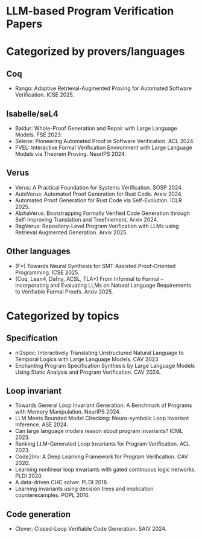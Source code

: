 # LLM-based Program Verification Papers

# Categorized by provers/languages

## Coq
 - Rango: Adaptive Retrieval-Augmented Proving for Automated Software Verification. ICSE 2025.

## Isabelle/seL4
 - Baldur: Whole-Proof Generation and Repair with Large Language Models. FSE 2023.
 - Selene: Pioneering Automated Proof in Software Verification. ACL 2024.
 - FVEL: Interactive Formal Verification Environment with Large Language Models via Theorem Proving. NeurIPS 2024.

## Verus
 - Verus: A Practical Foundation for Systems Verification. SOSP 2024.
 - AutoVerus: Automated Proof Generation for Rust Code. Arxiv 2024.
 - Automated Proof Generation for Rust Code via Self-Evolution. ICLR 2025. 
 - AlphaVerus: Bootstrapping Formally Verified Code Generation through Self-Improving Translation and Treefinement. Arxiv 2024.
 - RagVerus: Repository-Level Program Verification with LLMs using Retrieval Augmented Generation. Arxiv 2025. 

## Other languages
 - (F*) Towards Neural Synthesis for SMT-Assisted Proof-Oriented Programming. ICSE 2025.
 - (Coq, Lean4, Dafny, ACSL, TLA+) From Informal to Formal – Incorporating and Evaluating LLMs on Natural Language Requirements to Verifiable Formal Proofs. Arxiv 2025.


# Categorized by topics

## Specification
 - nl2spec: Interactively Translating Unstructured Natural Language to Temporal Logics with Large Language Models. CAV 2023.
 - Enchanting Program Specification Synthesis by Large Language Models Using Static Analysis and Program Verification. CAV 2024.

## Loop invariant
 - Towards General Loop Invariant Generation: A Benchmark of Programs with Memory Manipulation. NeurIPS 2024.
 - LLM Meets Bounded Model Checking: Neuro-symbolic Loop Invariant Inference. ASE 2024.
 - Can large language models reason about program invariants? ICML 2023.
 - Ranking LLM-Generated Loop Invariants for Program Verification. ACL 2023.
 - Code2Inv: A Deep Learning Framework for Program Verification. CAV 2020.
 - Learning nonlinear loop invariants with gated continuous logic networks. PLDI 2020.
 - A data-driven CHC solver. PLDI 2018.
 - Learning invariants using decision trees and implication counterexamples. POPL 2016.
 
## Code generation
 - Clover: Closed-Loop Verifiable Code Generation. SAIV 2024.
